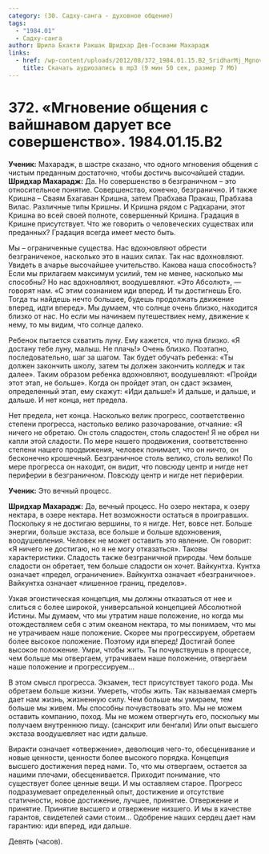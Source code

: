 ```yaml
---
category: (30. Садху-санга - духовное общение)
tags:
  - "1984.01"
  - Садху-санга
author: Шрила Бхакти Ракшак Шридхар Дев-Госвами Махарадж
links:
  - href: /wp-content/uploads/2012/08/372_1984.01.15.B2_SridharMj_Mgnoveniye_obweniya_s_vaishnavom_daruyet_vse_sovershenstvo.mp3
    title: Скачать аудиозапись в mp3 (9 мин 50 сек, размер 7 Мб)
---
```


# 372. «Мгновение общения с вайшнавом дарует все совершенство». 1984.01.15.B2

**Ученик:** Махарадж, в шастре сказано, что одного мгновения общения с чистым преданным достаточно, чтобы достичь высочайшей стадии.\
**Шридхар Махарадж:** Да. Но совершенство в безграничном – это относительное понятие. Совершенство, конечно, безгранично. И также Кришна – Сваям Бхагаван Кришна, затем Прабхава Пракаш, Прабхава Вилас. Различные типы Кришны. И Кришна рядом с Радхарани, этот Кришна во всей своей полноте, совершенный Кришна. Градация в Кришне присутствует. Что же говорить о человеческих существах или преданных? Градация всегда имеет место быть.

Мы – ограниченные существа. Нас вдохновляют обрести безграниченое, насколько это в наших силах. Так нас вдохновляют. Увидеть в ачарье высочайшее учительство. Какова наша способность? Если мы прилагаем максимум усилий, тем не менее, насколько мы способны? Но нас вдохновляют, воодушевляют. «Это Абсолют», — говорят нам. «С этим сознанием иди вперед. И ты достигнешь Его. Тогда ты найдешь нечто большее, будешь продолжать движение вперед, идти вперед». Мы думаем, что солнце очень близко, находится близко от нас. Но если мы начинаем путешествиек нему, движение к нему, то мы видим, что солнце далеко.

Ребенок пытается схватить луну. Ему кажется, что луна близко. «Я достану тебе луну, малыш. Не плачь!» Очень близко. Поэтапно, последовательно, шаг за шагом. Так будет обучать ребенка: «Ты должен закончить школу, затем ты должен закончить колледж и так далее». Таким образом ребенка вдохновляют, воодушевляют: «Пройди этот этап, не больше». Когда он пройдет этап, он сдаст экзамен, определенный этап, ему скажут: «Иди дальше!» И дальше, и дальше, и дальше. И нет конца, нет предела.

Нет предела, нет конца. Насколько велик прогресс, соответственно степени прогресса, настолько велико разочарование, отчаяние: «Я ничего не обретаю. Он столь сладостен, столь сладостен! Я не обрел ни капли этой сладости. По мере нашего продвижения, соответственно степени нашего продвижения, человек понимает, что он ничто, он бесконечно крошечный. Безграничное столь велико, столь велико! По мере прогресса он находит, он видит, что повсюду центр и нигде нет периферии в безграничном. Повсюду центр и нигде нет периферии.

**Ученик:** Это вечный процесс.

**Шридхар Махарадж:** Да, вечный процесс. Но озеро нектара, к озеру нектара, в озере нектара. Нет возможности остаться в проигравших. Поскольку я не достигаю вершины, то я нигде. Нет, вовсе нет. Больше энергии, больше экстаза, все больше и больше вдохновения, воодушевления. Человек не может оставить это явление. Он говорит: «Я ничего не достигаю, но я не могу отказаться». Таковы характеристики. Сладость также безграничной природы. Чем больше сладости он обретает, тем больше сладости он хочет. Вайкунтха. Кунтха означает «предел, ограничение». Вайкунтха означает «безграничное». Вайкунтха означает «лишенное границ, пределов».

Узкая эгоистическая концепция, мы должны отказаться от нее и слиться с более широкой, универсальной концепцией Абсолютной Истины. Мы думаем, что мы утратим наше положение, но когда мы отождествляем себя с этим океаном нектара, то мы понимаем, что мы не утрачиваем наше положение. Скорее мы прогрессируем, обретаем более высокое положение. Поэтому иди вперед! Достигай более высокое положение. Умри, чтобы жить. Ты почувствуешь в процессе, чем больше мы отвергаем, утрачиваем наше положение, отвергаем наше положение и прогрессируем…

В этом смысл прогресса. Экзамен, тест присутствует такого рода. Мы обретаем больше жизни. Умереть, чтобы жить. Так называемая смерть дает нам жизнь, жизненную силу. Чем больше мы умираем, тем больше мы живем. Мы способны почувствовать это. Мы не можем оставить компанию, поход. Мы не можем отвергнуть его, поскольку мы получаем внутреннюю пищу. (санскрит или бенгали) Или опыт высшего экстаза воодушевляет нас идти дальше.

Виракти означает «отвержение», деволюция чего-то, обесценивание и новые ценности, ценности более высокого порядка. Концепция высшего достижения перед нами. То, что мы отвергаем, остается за нашими плечами, обесценивается. Приходит понимание, что существует более ценные вещи. И мы оставляем старое. Прогресс подразумевает определенный опыт, достижение и отсутствие статичности, новое достижение, лучшее, принятие. Отвержение и принятие. Принятие высшего и отвержение низшего. И мы в качестве гарантов, свидетелей сами стоим… Одобрение наших сердец дает нам гарантию: иди вперед, иди дальше.

Девять (часов).

